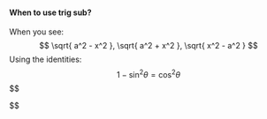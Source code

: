 #### When to use trig sub?
When you see:
$$
\sqrt{ a^2 - x^2 }, \sqrt{ a^2 + x^2 }, \sqrt{ x^2 - a^2 }
$$
Using the identities:
$$
1-\sin^2\theta = \cos^2\theta
$$
$$

$$